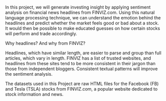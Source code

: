 In this project, we will generate investing insight by applying sentiment analysis on financial news headlines from FINVIZ.com. Using this natural language processing technique, we can understand the emotion behind the headlines and predict whether the market feels good or bad about a stock. It would then be possible to make educated guesses on how certain stocks will perform and trade accordingly.

Why headlines? And why from FINVIZ?

Headlines, which have similar length, are easier to parse and group than full articles, which vary in length.
FINVIZ has a list of trusted websites, and headlines from these sites tend to be more consistent in their jargon than those from independent bloggers. Consistent textual patterns will improve the sentiment analysis.

The datasets used in this Project are raw HTML files for the Facebook (FB) and Tesla (TSLA) stocks from FINVIZ.com, a popular website dedicated to stock information and news.

